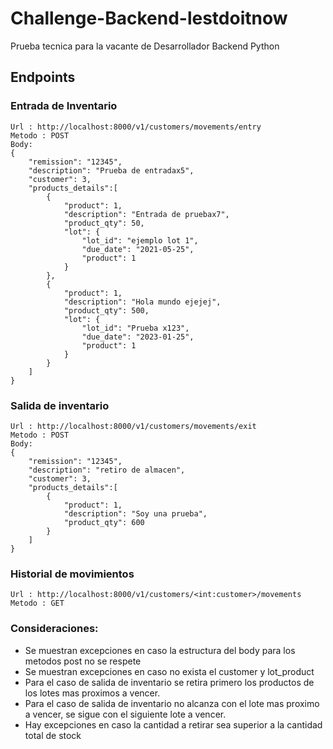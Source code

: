 # Challenge-Backend-lestdoitnow
Prueba tecnica para la vacante de Desarrollador Backend Python

## Endpoints

### Entrada de Inventario

```
Url : http://localhost:8000/v1/customers/movements/entry
Metodo : POST
Body:
{
    "remission": "12345",
    "description": "Prueba de entradax5",
    "customer": 3,
    "products_details":[
        {
            "product": 1,
            "description": "Entrada de pruebax7",
            "product_qty": 50,
            "lot": {
                "lot_id": "ejemplo lot 1",
                "due_date": "2021-05-25",
                "product": 1
            }
        },
        {
            "product": 1,
            "description": "Hola mundo ejejej",
            "product_qty": 500,
            "lot": {
                "lot_id": "Prueba x123",
                "due_date": "2023-01-25",
                "product": 1
            }
        }
    ]
}
```

### Salida de inventario


```
Url : http://localhost:8000/v1/customers/movements/exit
Metodo : POST
Body:
{
    "remission": "12345",
    "description": "retiro de almacen",
    "customer": 3,
    "products_details":[
        {
            "product": 1,
            "description": "Soy una prueba",
            "product_qty": 600
        }
    ]
}
```


### Historial de movimientos


```
Url : http://localhost:8000/v1/customers/<int:customer>/movements
Metodo : GET

```

### Consideraciones:
* Se muestran excepciones en caso la estructura del body para los metodos post no se respete
* Se muestran excepciones en caso no exista el customer y lot_product
* Para el caso de salida de inventario se retira primero los productos de los lotes mas proximos a vencer.
* Para el caso de salida de inventario no alcanza con el lote mas proximo a vencer, se sigue con el siguiente lote a vencer.
* Hay excepciones en caso la cantidad a retirar sea superior a la cantidad total de stock
